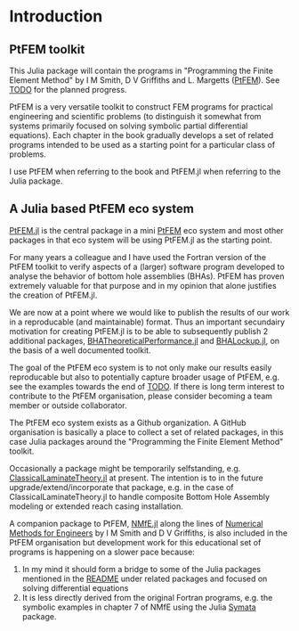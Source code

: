 # Introduction

## PtFEM toolkit

This Julia package will contain the programs in "Programming the Finite Element Method" by I M Smith, D V Griffiths and L. Margetts ([PtFEM]( http://www.wiley.com/WileyCDA/WileyTitle/productCd-1119973341.html )). See [TODO](https://github.com/PtFEM/PtFEM.jl/blob/master/docs/src/TODO.md) for the planned progress.

PtFEM is a very versatile toolkit to construct FEM programs for practical engineering and scientific problems (to distinguish it somewhat from systems primarily focused on solving symbolic partial differential equations). Each chapter in the book gradually develops a set of related programs intended to be used as a starting point for a particular class of problems.

I use PtFEM when referring to the book and PtFEM.jl when referring to the Julia package. 

## A Julia based PtFEM eco system

[PtFEM.jl](https://github.com/PtFEM/PtFEM.jl) is the central package in a mini [PtFEM](https://github.com/PtFEM) eco system and most other packages in that eco system will be using PtFEM.jl as the starting point.

For many years a colleague and I have used the Fortran version of the PtFEM toolkit  to verify aspects of a (larger) software program developed to analyse the behavior of bottom hole assemblies (BHAs). PtFEM has proven extremely valuable for that purpose and in my opinion that alone justifies the creation of PtFEM.jl.

We are now at a point where we would like to publish the results of our work in a reproducable (and maintainable) format. Thus an important secundairy motivation for creating PtFEM.jl is to be able to subsequently publish 2 additional packages, [BHATheoreticalPerformance.jl](https://github.com/PtFEM/BHATheoreticalPerformance.jl) and [BHALockup.jl](https://github.com/PtFEM/BHALockup.jl), on the basis of a well documented toolkit.

The goal of the PtFEM eco system is to not only make our results easily reproducable but also to potentially capture broader usage of PtFEM, e.g. see the examples towards the end of  [TODO](https://github.com/PtFEM/PtFEM.jl/blob/master/docs/src/TODO.md). If there is long term interest to contribute to the PtFEM organisation, please consider becoming a team member or outside collaborator.

The PtFEM eco system exists as a Github organization. A GitHub organisation is basically a place to collect a set of related packages, in this case Julia packages around the "Programming the Finite Element Method" toolkit.

Occasionally a package might be temporarily selfstanding, e.g. [ClassicalLaminateTheory.jl](https://github.com/PtFEM/ClassicalLaminateTheory.jl) at present. The intention is to in the future upgrade/extend/incorporate that package, e.g. in the case of ClassicalLaminateTheory.jl to handle composite Bottom Hole Assembly modeling or extended reach casing installation.

A companion package to PtFEM, [NMfE.jl](https://github.com/PtFEM/NMfE.jl) along the lines of [Numerical Methods for Engineers](https://www.crcpress.com/Numerical-Methods-for-Engineers-Second-Edition/Griffiths-Smith/p/book/9781584884019) by I M Smith and D V Griffiths, is also included in the PtFEM organisation but development work for this educational set of programs is happening on a slower pace because:
1. In my mind it should form a bridge to some of the Julia packages mentioned in the [README](https://github.com/PtFEM/PtFEM.jl/blob/master/README.md) under related packages and focused on solving differential equations
2. It is less directly derived from the original Fortran programs, e.g. the symbolic examples in chapter 7 of NMfE using the Julia [Symata](https://github.com/jlapeyre/Symata.jl) package.

